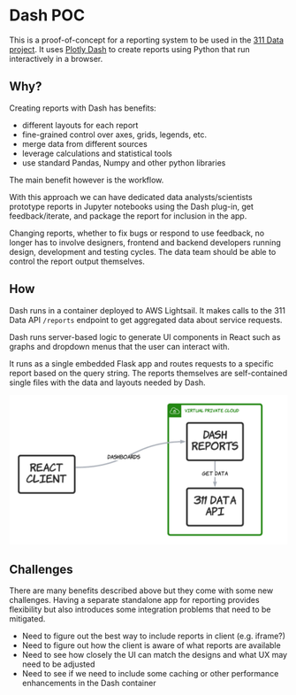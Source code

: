 # Dash POC

This is a proof-of-concept for a reporting system to be used in the [311 Data project](https://311-data.org). It uses [Plotly Dash](https://dash.plotly.com/) to create reports using Python that run interactively in a browser.

## Why?

Creating reports with Dash has benefits:

- different layouts for each report
- fine-grained control over axes, grids, legends, etc.
- merge data from different sources
- leverage calculations and statistical tools
- use standard Pandas, Numpy and other python libraries

The main benefit however is the workflow.

With this approach we can have dedicated data analysts/scientists prototype reports in Jupyter notebooks using the Dash plug-in, get feedback/iterate, and package the report for inclusion in the app.

Changing reports, whether to fix bugs or respond to use feedback, no longer has to involve designers, frontend and backend developers running design, development and testing cycles. The data team should be able to control the report output themselves.

## How

Dash runs in a container deployed to AWS Lightsail. It makes calls to the 311 Data API ```/reports``` endpoint to get aggregated data about service requests.

Dash runs server-based logic to generate UI components in React such as graphs and dropdown menus that the user can interact with.

It runs as a single embedded Flask app and routes requests to a specific report based on the query string. The reports themselves are self-contained single files with the data and layouts needed by Dash.

![Architecture diagram](./arch.png)

## Challenges

There are many benefits described above but they come with some new challenges. Having a separate standalone app for reporting provides flexibility but also introduces some integration problems that need to be mitigated.

- Need to figure out the best way to include reports in client (e.g. iframe?)
- Need to figure out how the client is aware of what reports are available
- Need to see how closely the UI can match the designs and what UX may need to be adjusted
- Need to see if we need to include some caching or other performance enhancements in the Dash container

<!--
aws lightsail push-container-image --region us-east-1 --service-name dash-reporting --label dash-poc --image la311data/dash-poc --profile 311user
>
